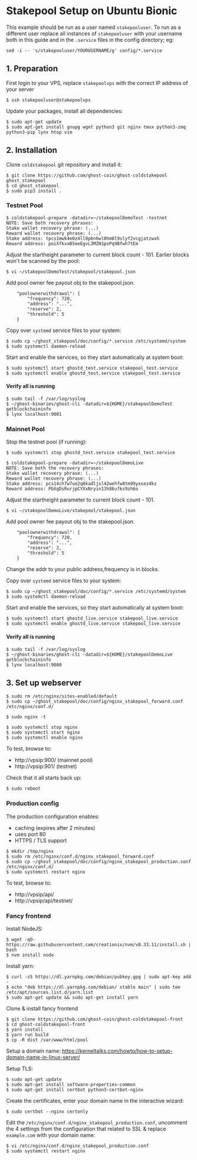 # Stakepool Setup on Ubuntu Bionic

This example should be run as a user named `stakepooluser`. To run as a different user replace all instances of `stakepooluser` with your username both in this guide and in the `.service` files in the config directory; eg:

    sed -i -- 's/stakepooluser/YOURUSERNAME/g' config/*.service

## 1. Preparation

First login to your VPS, replace `stakepoolvps` with the correct IP address of your server

    $ ssh stakepooluser@stakepoolvps

Update your packages, install all dependencies:

```
$ sudo apt-get update
$ sudo apt-get install gnupg wget python3 git nginx tmux python3-zmq python3-pip lynx htop vim
```

## 2. Installation

Clone `coldstakepool` git repository and install it:

```
$ git clone https://github.com/ghost-coin/ghost-coldstakepool ghost_stakepool
$ cd ghost_stakepool
$ sudo pip3 install .
```

### Testnet Pool

```
$ coldstakepool-prepare -datadir=~/stakepoolDemoTest -testnet
NOTE: Save both recovery phrases:
Stake wallet recovery phrase: (...)
Reward wallet recovery phrase: (...)
Stake address: tpcs1mwk4e0z4ll8p6n6wl0hm8l9slyf2vcgjatzwxh
Reward address: poiXfkxxB5eeEgvL3MZN1pxPq9Bfwh7tEm
```

Adjust the startheight parameter to current block count - 101.  Earlier blocks won't be scanned by the pool:

    $ vi ~/stakepoolDemoTest/stakepool/stakepool.json

Add pool owner fee payout obj to the stakepool.json.
```
    "poolownerwithdrawal": {
        "frequency": 720,
        "address": "...",
        "reserve": 2,
        "threshold": 5
    }
```
Copy over `systemd` service files to your system:

```
$ sudo cp ~/ghost_stakepool/doc/config/*.service /etc/systemd/system
$ sudo systemctl daemon-reload
```

Start and enable the services, so they start automatically at system boot:

```
$ sudo systemctl start ghostd_test.service stakepool_test.service
$ sudo systemctl enable ghostd_test.service stakepool_test.service
```

#### Verify all is running

```
$ sudo tail -f /var/log/syslog
$ ~/ghost-binaries/ghost-cli -datadir=${HOME}/stakepoolDemoTest getblockchaininfo
$ lynx localhost:9001
```


### Mainnet Pool

Stop the testnet pool (if running):

    $ sudo systemctl stop ghostd_test.service stakepool_test.service

```
$ coldstakepool-prepare -datadir=~/stakepoolDemoLive
NOTE: Save both the recovery phrases:
Stake wallet recovery phrase: (...)
Reward wallet recovery phrase: (...)
Stake address: pcs14ch7w7ue2q8kadljsl42wehfw8tm99yxsez4kz
Reward address: PbXgDsRurjpCYXxNryin13h86ufks9zh6o
```

Adjust the startheight parameter to current block count - 101.

    $ vi ~/stakepoolDemoLive/stakepool/stakepool.json

Add pool owner fee payout obj to the stakepool.json.
```
    "poolownerwithdrawal": {
        "frequency": 720,
        "address": "...",
        "reserve": 2,
        "threshold": 5
    }
```
Change the addr to your public address,frequency is in blocks.

Copy over `systemd` service files to your system:

```
$ sudo cp ~/ghost_stakepool/doc/config/*.service /etc/systemd/system
$ sudo systemctl daemon-reload
```

Start and enable the services, so they start automatically at system boot:

```
$ sudo systemctl start ghostd_live.service stakepool_live.service
$ sudo systemctl enable ghostd_live.service stakepool_live.service
```

#### Verify all is running

```
$ sudo tail -f /var/log/syslog
$ ~/ghost-binaries/ghost-cli -datadir=${HOME}/stakepoolDemoLive getblockchaininfo
$ lynx localhost:9000
```

## 3. Set up webserver

```
$ sudo rm /etc/nginx/sites-enabled/default
$ sudo cp ~/ghost_stakepool/doc/config/nginx_stakepool_forward.conf /etc/nginx/conf.d/
```

    $ sudo nginx -t

```
$ sudo systemctl stop nginx
$ sudo systemctl start nginx
$ sudo systemctl enable nginx
```

To test, browse to:

  - http://vpsip:900/ (mainnet pool)
  - http://vpsip:901/ (testnet)

Check that it all starts back up:

    $ sudo reboot

### Production config

The production configuration enables:

  - caching (expires after 2 minutes)
  - uses port 80
  - HTTPS / TLS support

```
$ mkdir /tmp/nginx
$ sudo rm /etc/nginx/conf.d/nginx_stakepool_forward.conf
$ sudo cp ~/ghost_stakepool/doc/config/nginx_stakepool_production.conf /etc/nginx/conf.d/
$ sudo systemctl restart nginx
```

To test, browse to:

  - http://vpsip/api/
  - http://vpsip/api/testnet/

### Fancy frontend

Install NodeJS:

```
$ wget -qO- https://raw.githubusercontent.com/creationix/nvm/v0.33.11/install.sh | bash
$ nvm install node
```

Install yarn:

```
$ curl -sS https://dl.yarnpkg.com/debian/pubkey.gpg | sudo apt-key add -
$ echo "deb https://dl.yarnpkg.com/debian/ stable main" | sudo tee /etc/apt/sources.list.d/yarn.list
$ sudo apt-get update && sudo apt-get install yarn
```

Clone & install fancy frontend

```
$ git clone https://github.com/ghost-coin/ghost-coldstakepool-front
$ cd ghost-coldstakepool-front
$ yarn install
$ yarn run build
$ cp -R dist /var/www/html/pool
```

Setup a domain name: https://kerneltalks.com/howto/how-to-setup-domain-name-in-linux-server/

Setup TLS:

```
$ sudo apt-get update
$ sudo apt-get install software-properties-common
$ sudo apt-get install certbot python3-certbot-nginx
```

Create the certificates, enter your domain name in the interactive wizard:

    $ sudo certbot --nginx certonly

Edit the `/etc/nginx/conf.d/nginx_stakepool_production.conf`, uncomment the 4 settings from the configuration that related to SSL & replace `example.com` with your domain name:

```
$ vi /etc/nginx/conf.d/nginx_stakepool_production.conf
$ sudo systemctl restart nginx
```
